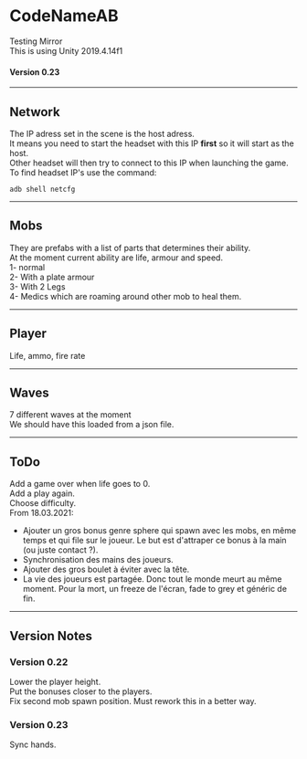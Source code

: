 # CodeNameAB
 Testing Mirror  
This is using Unity 2019.4.14f1  

#### Version 0.23 


---------------------------------------------
## Network
The IP adress set in the scene is the host adress.  
It means you need to start the headset with this IP **first** so it will start as the host.  
Other headset will then try to connect to this IP when launching the game.  
To find headset IP's use the command:
```
adb shell netcfg
```

---------------------------------------------
## Mobs
They are prefabs with a list of parts that determines their ability.  
At the moment current ability are life, armour and speed.  
1- normal  
2- With a plate armour  
3- With 2 Legs  
4- Medics which are roaming around other mob to heal them.

---------------------------------------------
## Player
Life, ammo, fire rate

---------------------------------------------
## Waves
7 different waves at the moment  
We should have this loaded from a json file.  

---------------------------------------------
## ToDo
Add a game over when life goes to 0.  
Add a play again.  
Choose difficulty.  
From 18.03.2021:  
+  Ajouter un gros bonus genre sphere qui spawn avec les mobs, en même temps et qui file sur le joueur.
Le but est d'attraper ce bonus à la main (ou juste contact ?).
+  Synchronisation des mains des joueurs.
+  Ajouter des gros boulet à éviter avec la tête.
+  La vie des joueurs est partagée. Donc tout le monde meurt au même moment.
Pour la mort, un freeze de l'écran, fade to grey et généric de fin.

---------------------------------------------
## Version Notes
### Version 0.22  
Lower the player height.  
Put the bonuses closer to the players.  
Fix second mob spawn position. Must rework this in a better way.  
### Version 0.23  
Sync hands.  

